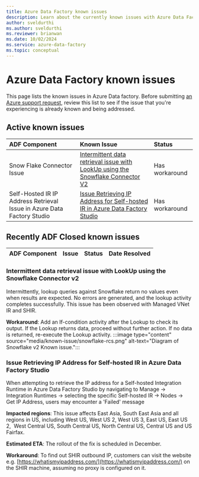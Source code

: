 ```yaml
---
title: Azure Data Factory known issues
description: Learn about the currently known issues with Azure Data Factory and their possible workarounds or resolutions.
author: sveldurthi
ms.author: sveldurthi
ms.reviewer: brianwan
ms.date: 10/02/2024
ms.service: azure-data-factory
ms.topic: conceptual
---
```


# Azure Data Factory known issues

This page lists the known issues in Azure Data factory. Before submitting [an Azure support request](https://portal.azure.com/#blade/Microsoft_Azure_Support/HelpAndSupportBlade/newsupportrequest), review this list to see if the issue that you're experiencing is already known and being addressed.

## Active known issues

|ADF Component|Known Issue |Status|
|:---------|:---------|:---------|
|Snow Flake Connector Issue|[Intermittent data retrieval issue with LookUp using the Snowflake Connector V2](#intermittent-data-retrieval-issue-with-lookup-using-the-snowflake-connector-v2)|Has workaround|
|Self-Hosted IR IP Address Retrieval Issue in Azure Data Factory Studio|[Issue Retrieving IP Address for Self-hosted IR in Azure Data Factory Studio](#issue-retrieving-ip-address-for-self-hosted-ir-in-azure-data-factory-studio)|Has workaround|


## Recently ADF Closed known issues

|ADF Component|Issue|Status|Date Resolved|
|---------|---------|---------|---------|


### Intermittent data retrieval issue with LookUp using the Snowflake Connector v2

Intermittently, lookup queries against Snowflake return no values even when results are expected. No errors are generated, and the lookup activity completes successfully. This issue has been observed with Managed VNet IR and SHIR.

**Workaround**: Add an If-condition activity after the Lookup to check its output. If the Lookup returns data, proceed without further action. If no data is returned, re-execute the Lookup activity.
:::image type="content" source="media/known-issue/snowflake-rcs.png" alt-text="Diagram of Snowflake v2 Known issue.":::

### Issue Retrieving IP Address for Self-hosted IR in Azure Data Factory Studio

When attempting to retrieve the IP address for a Self-hosted Integration Runtime in Azure Data Factory Studio by navigating to Manage -> Integration Runtimes -> selecting the specific Self-hosted IR -> Nodes -> Get IP Address, users may encounter a 'Failed' message

**Impacted regions**: This issue affects East Asia, South East Asia and all regions in US, including West US, West US 2, West US 3, East US, East US 2,  West Central US, South Central US, North Central US, Central US and US Fairfax.

**Estimated ETA**: The rollout of the fix is scheduled in December.

**Workaround**: To find out SHIR outbound IP, customers can visit the website e.g. [https://whatismyipaddress.com/](https://whatismyipaddress.com/) on the SHIR machine, assuming no proxy is configured on it.